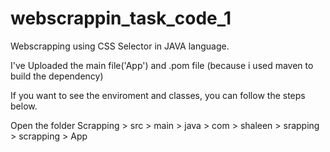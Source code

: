 # webscrappin_task_code_1
Webscrapping using CSS Selector in JAVA language.

I've Uploaded the main file('App') and .pom file (because i used maven to build the dependency) 

If you want to see the enviroment and classes, you can follow the steps below.

Open the folder Scrapping > src > main > java > com > shaleen > srapping > scrapping > App 
